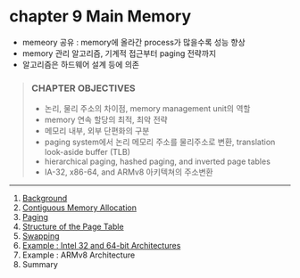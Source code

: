 # chapter 9 Main Memory

- memeory 공유 : memory에 올라간 process가 많을수록 성능 향상
- memory 관리 알고리즘, 기계적 접근부터 paging 전략까지
- 알고리즘은 하드웨어 설계 등에 의존

> ### CHAPTER OBJECTIVES
>
> - 논리, 물리 주소의 차이점, memory management unit의 역할
> - memory 연속 할당의 최적, 최악 전략
> - 메모리 내부, 외부 단편화의 구분
> - paging system에서 논리 메모리 주소를 물리주소로 변환, translation look-aside buffer (TLB)
> - hierarchical paging, hashed paging, and inverted page tables
> - IA-32, x86-64, and ARMv8 아키텍쳐의 주소변환


---

1. [Background](1_Background/README.md)
2. [Contiguous Memory Allocation](2_Contiguous_Memory_Allocation/README.md)
3. [Paging](3_Paging/README.md)
4. [Structure of the Page Table](4_Structure_of_the_Page_Table/README.md)
5. [Swapping](5_Swapping/README.md)
6. [Example : Intel 32 and 64-bit Architectures](6_Example_Intel_32_and_64-bit_Architectures/README.md)
7. Example : ARMv8 Architecture
8. Summary
